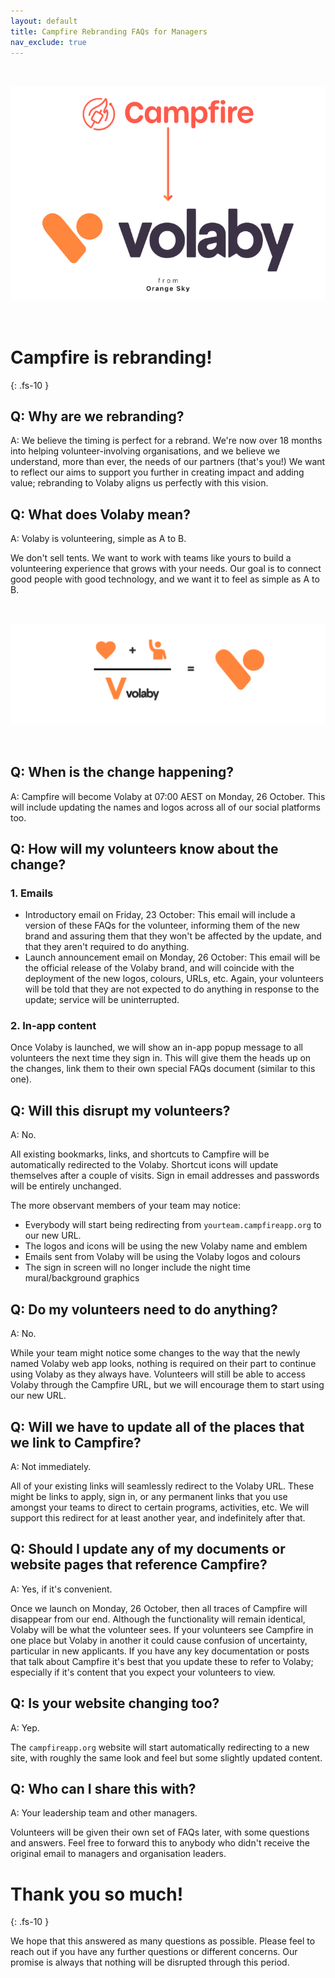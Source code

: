 ```yaml
---
layout: default
title: Campfire Rebranding FAQs for Managers
nav_exclude: true
---
```


<style>
img {
   margin-top: 32px;
   margin-bottom: 32px;
}
</style>

<!-- FAQs for managers -->

![Volaby, from Orange Sky](./assets/volaby-faqs-for-managers/volaby-banner-grab.png)

# Campfire is rebranding!
{: .fs-10 }

## Q: Why are we rebranding?

A: We believe the timing is perfect for a rebrand. We're now over 18 months into helping volunteer-involving organisations, and we believe we understand, more than ever, the needs of our partners (that's you!) We want to reflect our aims to support you further in creating impact and adding value; rebranding to Volaby aligns us perfectly with this vision.

## Q: What does Volaby mean?

A: Volaby is volunteering, simple as A to B.

We don't sell tents. We want to work with teams like yours to build a volunteering experience that grows with your needs. Our goal is to connect good people with good technology, and we want it to feel as simple as A to B.

![](./assets/volaby-faqs-for-managers/volaby-logo-equation.png)

## Q: When is the change happening?

A: Campfire will become Volaby at 07:00 AEST on Monday, 26 October. This will include updating the names and logos across all of our social platforms too.

## Q: How will my volunteers know about the change?

### 1. Emails

- Introductory email on Friday, 23 October: This email will include a version of these FAQs for the volunteer, informing them of the new brand and assuring them that they won't be affected by the update, and that they aren't required to do anything.
- Launch announcement email on Monday, 26 October: This email will be the official release of the Volaby brand, and will coincide with the deployment of the new logos, colours, URLs, etc. Again, your volunteers will be told that they are not expected to do anything in response to the update; service will be uninterrupted.

### 2. In-app content

Once Volaby is launched, we will show an in-app popup message to all volunteers the next time they sign in. This will give them the heads up on the changes, link them to their own special FAQs document (similar to this one).

## Q: Will this disrupt my volunteers?

A: No.

All existing bookmarks, links, and shortcuts to Campfire will be automatically redirected to the Volaby. Shortcut icons will update themselves after a couple of visits. Sign in email addresses and passwords will be entirely unchanged.

The more observant members of your team may notice:

- Everybody will start being redirecting from `yourteam.campfireapp.org` to our new URL.
- The logos and icons will be using the new Volaby name and emblem
- Emails sent from Volaby will be using the Volaby logos and colours
- The sign in screen will no longer include the night time mural/background graphics

## Q: Do my volunteers need to do anything?

A: No.

While your team might notice some changes to the way that the newly named Volaby web app looks, nothing is required on their part to continue using Volaby as they always have.
Volunteers will still be able to access Volaby through the Campfire URL, but we will encourage them to start using our new URL.

## Q: Will we have to update all of the places that we link to Campfire?

A: Not immediately.

All of your existing links will seamlessly redirect to the Volaby URL. These might be links to apply, sign in, or any permanent links that you use amongst your teams to direct to certain programs, activities, etc. We will support this redirect for at least another year, and indefinitely after that.

## Q: Should I update any of my documents or website pages that reference Campfire?

A: Yes, if it's convenient.

Once we launch on Monday, 26 October, then all traces of Campfire will disappear from our end. Although the functionality will remain identical, Volaby will be what the volunteer sees. If your volunteers see Campfire in one place but Volaby in another it could cause confusion of uncertainty, particular in new applicants. If you have any key documentation or posts that talk about Campfire it's best that you update these to refer to Volaby; especially if it's content that you expect your volunteers to view.

## Q: Is your website changing too?

A: Yep.

The `campfireapp.org` website will start automatically redirecting to a new site, with roughly the same look and feel but some slightly updated content.

## Q: Who can I share this with?

A: Your leadership team and other managers.

Volunteers will be given their own set of FAQs later, with some questions and answers. Feel free to forward this to anybody who didn't receive the original email to managers and organisation leaders.

# Thank you so much!
{: .fs-10 }

We hope that this answered as many questions as possible. Please feel to reach out if you have any further questions or different concerns. Our promise is always that nothing will be disrupted through this period.
